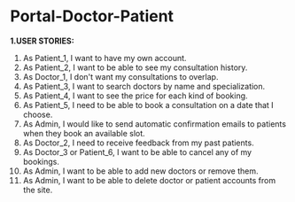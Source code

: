 # Portal-Doctor-Patient

**1.USER STORIES:**
<ol>
  <li>As Patient_1, I want to have my own account.</li>
  <li>As Patient_2, I want to be able to see my consultation history.</li>
  <li>As Doctor_1, I don't want my consultations to overlap.</li>
  <li>As Patient_3, I want to search doctors by name and specialization.</li>
  <li>As Patient_4, I want to see the price for each kind of booking.</li>
  <li>As Patient_5, I need to be able to book a consultation on a date that I choose.</li>
  <li>As Admin, I would like to send automatic confirmation emails to patients when they book an available slot.</li>
  <li>As Doctor_2, I need to receive feedback from my past patients.</li>
  <li>As Doctor_3 or Patient_6, I want to be able to cancel any of my bookings.</li>
  <li>As Admin, I want to be able to add new doctors or remove them.</li>
  <li>As Admin, I want to be able to delete doctor or patient accounts from the site.</li>
</ol>
